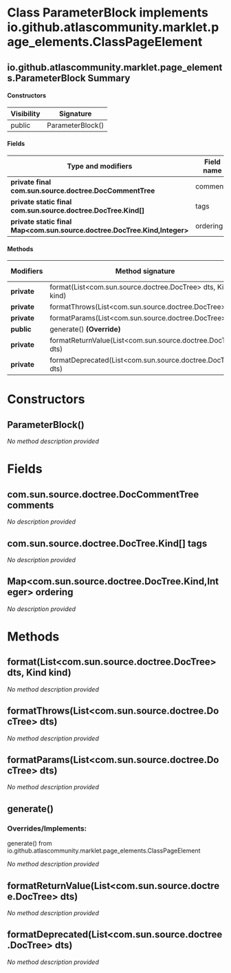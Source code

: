 Class ParameterBlock implements io.github.atlascommunity.marklet.page_elements.ClassPageElement
===============================================================================================


io.github.atlascommunity.marklet.page_elements.ParameterBlock Summary
-------
#### Constructors
| Visibility | Signature        |
| ---------- | ---------------- |
| public     | ParameterBlock() |
#### Fields
| Type and modifiers                                                        | Field name |
| ------------------------------------------------------------------------- | ---------- |
| **private final com.sun.source.doctree.DocCommentTree**                   | comments   |
| **private static final com.sun.source.doctree.DocTree.Kind[]**            | tags       |
| **private static final Map<com.sun.source.doctree.DocTree.Kind,Integer>** | ordering   |
#### Methods
| Modifiers   | Method signature                                            | Return type |
| ----------- | ----------------------------------------------------------- | ----------- |
| **private** | format(List<com.sun.source.doctree.DocTree> dts, Kind kind) | String      |
| **private** | formatThrows(List<com.sun.source.doctree.DocTree> dts)      | String      |
| **private** | formatParams(List<com.sun.source.doctree.DocTree> dts)      | String      |
| **public**  | generate() **(Override)**                                   | String      |
| **private** | formatReturnValue(List<com.sun.source.doctree.DocTree> dts) | String      |
| **private** | formatDeprecated(List<com.sun.source.doctree.DocTree> dts)  | String      |

Constructors
============
ParameterBlock()
----------------
*No method description provided*


Fields
======
com.sun.source.doctree.DocCommentTree comments
----------------------------------------------
*No description provided*


com.sun.source.doctree.DocTree.Kind[] tags
------------------------------------------
*No description provided*


Map<com.sun.source.doctree.DocTree.Kind,Integer> ordering
-----------------------------------------------------------------------------
*No description provided*


Methods
=======
format(List<com.sun.source.doctree.DocTree> dts, Kind kind)
-----------------------------------------------------------
*No method description provided*


formatThrows(List<com.sun.source.doctree.DocTree> dts)
------------------------------------------------------
*No method description provided*


formatParams(List<com.sun.source.doctree.DocTree> dts)
------------------------------------------------------
*No method description provided*


generate()
----------
### Overrides/Implements:
generate() from io.github.atlascommunity.marklet.page_elements.ClassPageElement

*No method description provided*


formatReturnValue(List<com.sun.source.doctree.DocTree> dts)
-----------------------------------------------------------
*No method description provided*


formatDeprecated(List<com.sun.source.doctree.DocTree> dts)
----------------------------------------------------------
*No method description provided*



